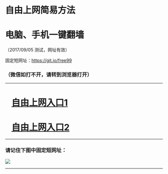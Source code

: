 ﻿# 自由上网简易方法

# 电脑、手机一键翻墙

（2017/09/05 测试，网址有效）

固定短网址：https://git.io/free99

### （微信如打不开，请转到浏览器打开）


***





# &nbsp;&nbsp; <a href="http://ft2448526273.fwq-tz1001.xyz/fwqtz01.html?t=09050011403 " target="_blank">自由上网入口1</a>
# &nbsp;&nbsp; <a href="http://ft3000129674.fwq-tz1002.xyz/fwqtz02.html?t=090500110409 " target="_blank">自由上网入口2</a>
***

### 请记住下图中固定短网址：

<img src="https://s3-us-west-2.amazonaws.com/fwq-1001/yjfq-20170905okok.png" /> 


***

